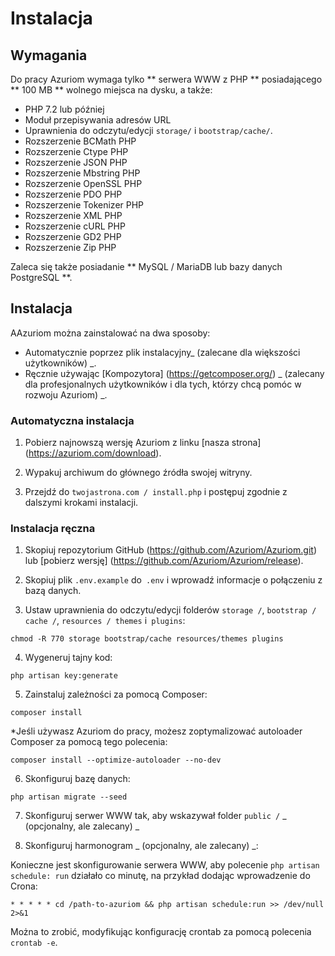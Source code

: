 # Instalacja

## Wymagania

Do pracy Azuriom wymaga tylko ** serwera WWW z PHP ** posiadającego ** 100 MB **
wolnego miejsca na dysku, a także:

 - PHP 7.2 lub później
 - Moduł przepisywania adresów URL
 - Uprawnienia do odczytu/edycji `storage/` i `bootstrap/cache/`.
 - Rozszerzenie BCMath PHP 
 - Rozszerzenie Ctype PHP 
 - Rozszerzenie JSON PHP 
 - Rozszerzenie Mbstring PHP 
 - Rozszerzenie OpenSSL PHP 
 - Rozszerzenie PDO PHP 
 - Rozszerzenie Tokenizer PHP 
 - Rozszerzenie XML PHP 
 - Rozszerzenie cURL PHP 
 - Rozszerzenie GD2 PHP 
 - Rozszerzenie Zip PHP 

Zaleca się także posiadanie ** MySQL / MariaDB lub bazy danych PostgreSQL **.

## Instalacja
AAzuriom można zainstalować na dwa sposoby:

- Automatycznie poprzez plik instalacyjny_ (zalecane dla większości użytkowników) _.
- Ręcznie używając [Kompozytora] (https://getcomposer.org/) _ (zalecany dla profesjonalnych użytkowników i dla tych, którzy chcą pomóc w rozwoju Azuriom) _.

### Automatyczna instalacja

1. Pobierz najnowszą wersję Azuriom z linku [nasza strona] (https://azuriom.com/download).

2. Wypakuj archiwum do głównego źródła swojej witryny.

3. Przejdź do `twojastrona.com / install.php` i postępuj zgodnie z dalszymi krokami instalacji.

### Instalacja ręczna

1. Skopiuj repozytorium GitHub (https://github.com/Azuriom/Azuriom.git) lub [pobierz wersję] (https://github.com/Azuriom/Azuriom/release).

2. Skopiuj plik `.env.example` do` .env` i wprowadź informacje o połączeniu z bazą danych.

3. Ustaw uprawnienia do odczytu/edycji folderów `storage /`, `bootstrap / cache /`, `resources / themes` i` plugins`:
```
chmod -R 770 storage bootstrap/cache resources/themes plugins
```

4. Wygeneruj tajny kod:
```
php artisan key:generate
```

5. Zainstaluj zależności za pomocą Composer:
```
composer install
```

  *Jeśli używasz Azuriom do pracy, możesz zoptymalizować autoloader Composer za pomocą tego polecenia:
```
composer install --optimize-autoloader --no-dev
```

6. Skonfiguruj bazę danych:
```
php artisan migrate --seed
```

7. Skonfiguruj serwer WWW tak, aby wskazywał folder `public /` _ (opcjonalny, ale zalecany) _

8. Skonfiguruj harmonogram _ (opcjonalny, ale zalecany) _:

Konieczne jest skonfigurowanie serwera WWW, aby polecenie `php artisan schedule: run` działało co minutę, na przykład dodając wprowadzenie do Crona:
 ```
* * * * * cd /path-to-azuriom && php artisan schedule:run >> /dev/null 2>&1
 ```
Można to zrobić, modyfikując konfigurację crontab za pomocą polecenia `crontab -e`.
